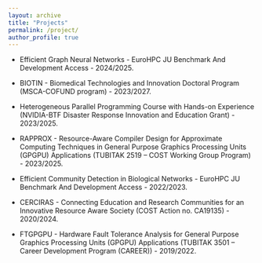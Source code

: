 ```yaml
---
layout: archive
title: "Projects"
permalink: /project/
author_profile: true
---
```


- Efficient Graph Neural Networks - EuroHPC JU Benchmark And Development Access - 2024/2025.

- BIOTIN - Biomedical Technologies and Innovation Doctoral Program (MSCA-COFUND program) - 2023/2027.

- Heterogeneous Parallel Programming Course with Hands-on Experience (NVIDIA-BTF Disaster Response Innovation and Education Grant) - 2023/2025.

- RAPPROX - Resource-Aware Compiler Design for Approximate Computing Techniques in General Purpose Graphics Processing Units (GPGPU) Applications (TUBITAK 2519 – COST Working Group Program) - 2023/2025.

- Efficient Community Detection in Biological Networks - EuroHPC JU Benchmark And Development Access - 2022/2023.

- CERCIRAS - Connecting Education and Research Communities for an Innovative Resource Aware Society (COST Action no. CA19135) - 2020/2024.

- FTGPGPU - Hardware Fault Tolerance Analysis for General Purpose Graphics Processing Units (GPGPU) Applications (TUBITAK 3501 – Career Development Program (CAREER)) - 2019/2022.
